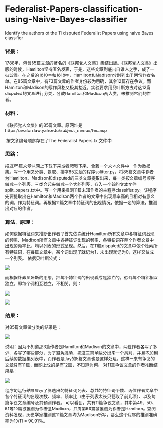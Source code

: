 # Federalist-Papers-classification-using-Naive-Bayes-classifier

Identify the authors of the 11 disputed Federalist Papers using naive Bayes classifier



### **背景：**

​	1788年，包含85篇文章的著名的《联邦党人文集》集结出版。《联邦党人文集》出版的时候，Hamilton坚持匿名发表，于是，这些文章到底出自谁人之手，成了一桩公案。在之后的1810年和1818年，Hamilton和Madison分别列出了两份作者名单。在85篇文章中，有73篇文章的作者身份较为明确，其余12篇存在争议。而Hamilton和Madison的写作风格又极其接近。实验要求用贝叶斯方法对这12篇disputed的文章进行分类，分成Hamilton和Madison两大类，来推测它们的作者。

### **材料：**

​	《联邦党人文集》的85篇文章。原网址是https://avalon.law.yale.edu/subject_menus/fed.asp

​	按文章编号顺序存在了The Federalist Papers.txt文件中

### **思路：**

​	把这85篇文章从网上下载下来或者爬取下来，合到一个文本文件中，作为数据集。
​	写一个用来分类、提取、排序85文章的程序splitter.py，将85篇文章中作者为Hamilton、Madison和disputed的三类文章提取出来，每一类按文章编号顺序做成一个列表，三类合起来做成一个大的列表，存入一个新的文本文件split_papers.txt中。
​	写一个用来推测11篇未知作者的主程序classifier.py。该程序先要提取出在Hamilton和Madison两个作者的文章中出现频率高的且相对有意义的词，作为特征词。再根据11篇文章中特征词的出现情况，依据一定的算法，推测出对应的作者。

### **算法、原理：**

​	如何依据特征词来推断出作者？首先依次统计Hamilton所有文章中各特征词出现的频率、Madison所有文章中各特征词出现的频率、各特征词在两个作者文章中出现的频率比，均以列表的形式呈现。然后，在11篇disputed的文章中依个检索所有特征词，在每篇文章中，某个词出现了就记为1，未出现就记为0，这样又做成一个列表。
依据贝叶斯公式：

![](https://github.com/RainFZY/Hands-On-Machine-Learning/blob/master/《联邦党人文集》论文分类（贝叶斯应用）/Federalist-Papers-classification-Naive-Bayes-classifier/images/Bayes1.png)

​	而根据朴素贝叶斯的思想，把每个特征词的出现看成是独立的。假设每个特征相互独立，即每个词相互独立，不相关。则：

![](https://github.com/RainFZY/Hands-On-Machine-Learning/blob/master/《联邦党人文集》论文分类（贝叶斯应用）/Federalist-Papers-classification-Naive-Bayes-classifier/images/Bayes2.png)

![](https://github.com/RainFZY/Hands-On-Machine-Learning/blob/master/《联邦党人文集》论文分类（贝叶斯应用）/Federalist-Papers-classification-Naive-Bayes-classifier/images/公式截图.png)

### **结果：**

对85篇文章做分类的结果是：

![](https://github.com/RainFZY/Hands-On-Machine-Learning/blob/master/《联邦党人文集》论文分类（贝叶斯应用）/Federalist-Papers-classification-Naive-Bayes-classifier/images/results1.png)

说明：因为不知道那3篇作者是Hamilton和Madison的文章中，两位作者各写了多少、各写了哪些部分，为了避免混淆，把这三篇单独分出来一个类别，并且不加到后续的数据集列表中，而作者是Jay的5篇文章也是这样处理。这样一来有争议的文章只有11篇，而网上说的是有12篇，不知道为何。
对11篇争议文章的作者推断结果是：

![](https://github.com/RainFZY/Hands-On-Machine-Learning/blob/master/《联邦党人文集》论文分类（贝叶斯应用）/Federalist-Papers-classification-Naive-Bayes-classifier/images/results2.png)

程序的运行结果显示了筛选出的特征词列表、总共的特征词个数、两位作者文章中各个特征词的出现次数、频率、频率比（由于列表太长只截取了前几项）、以及每篇争议文章编号及其预测作者。
可以看到，共有11篇争议文章，其中第49、50、51等10篇被推测为作者是Madison，只有第56篇被推测为作者是Hamilton。查阅资料发现，历史学家推测这11篇文章均为Madison所写，那么这个程序的推测准确率为10/11 = 90.91%。